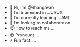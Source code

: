 - 👋 Hi, I’m @Shangavan
- 👀 I’m interested in ...UI/UX
- 🌱 I’m currently learning ...AML
- 💞️ I’m looking to collaborate on ...
- 📫 How to reach me ...
- 😄 Pronouns: ...
- ⚡ Fun fact: ...

<!---
Shangavan-29/Shangavan-29 is a ✨ special ✨ repository because its `README.md` (this file) appears on your GitHub profile.
You can click the Preview link to take a look at your changes.
--->
